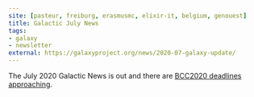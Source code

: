 ```yaml
---
site: [pasteur, freiburg, erasmusmc, elixir-it, belgium, genouest]
title: Galactic July News
tags: 
- galaxy
- newsletter
external: https://galaxyproject.org/news/2020-07-galaxy-update/
---
```


The July 2020 Galactic News is out and there are [BCC2020 deadlines approaching](https://galaxyproject.org/news/2020-07-galaxy-update/#bcc2020-starts-july-17).
